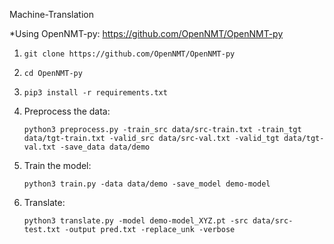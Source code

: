 Machine-Translation

*Using OpenNMT-py: https://github.com/OpenNMT/OpenNMT-py

1. ``git clone https://github.com/OpenNMT/OpenNMT-py``

2. ``cd OpenNMT-py``

3. ``pip3 install -r requirements.txt``

4. Preprocess the data: 

    ``python3 preprocess.py -train_src data/src-train.txt -train_tgt data/tgt-train.txt -valid_src data/src-val.txt -valid_tgt data/tgt-val.txt -save_data data/demo``

5. Train the model: 
    
    ``python3 train.py -data data/demo -save_model demo-model``

6. Translate: 

    ``python3 translate.py -model demo-model_XYZ.pt -src data/src-test.txt -output pred.txt -replace_unk -verbose``